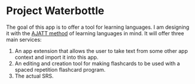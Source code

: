 # Project Waterbottle #

The goal of this app is to offer a tool for learning languages. I am designing it with the [AJATT method](http://www.alljapaneseallthetime.com/blog/) of learning languages in mind. It will offer three main services:

1. An app extension that allows the user to take text from some other app context and import it into this app. 
2. An editing and creation tool for making flashcards to be used with a spaced repetition flashcard program.
3. The actual SRS.